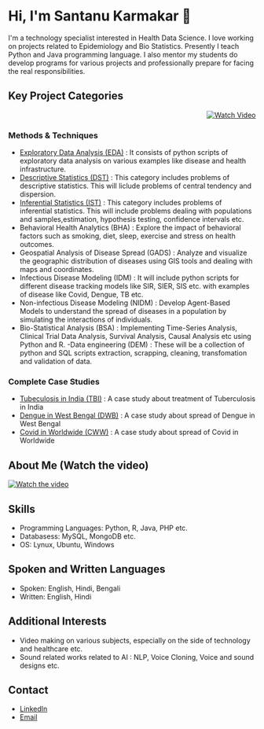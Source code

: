 # Hi, I'm Santanu Karmakar 👋

I'm a technology specialist interested in Health Data Science. I love working on projects related to Epidemiology and Bio Statistics. Presently I teach Python and Java programming language. I also mentor my students do develop programs for various projects and professionally prepare for facing the real responsibilities.

## Key Project Categories

<p align="right">
  <a href="https://www.youtube.com/watch?v=9jBWk1SDq9g" target="_blank">
    <img src="https://img.shields.io/badge/take_a_tour-watch_a_video-blue" alt="Watch Video">
  </a>
</p>

### Methods & Techniques

- [Exploratory Data Analysis (EDA)](https://github.com/fromsantanu/EDA-Main) : It consists of python scripts of exploratory data analysis on various examples like disease and health infrastructure.
- [Descriptive Statistics (DST)](https://github.com/fromsantanu/STM-Main) : This category includes problems of descriptive statistics. This will liclude problems of central tendency and dispersion.
- [Inferential Statistics (IST)](#) : This category includes problems of inferential statistics. This will include problems dealing with populations and samples,estimation, hypothesis testing, confidence intervals etc.
- Behavioral Health Analytics (BHA) : Explore the impact of behavioral factors such as smoking, diet, sleep, exercise and stress on health outcomes.
- Geospatial Analysis of Disease Spread (GADS) : Analyze and visualize the geographic distribution of diseases using GIS tools and dealing with maps and coordinates.
- Infectious Disease Modeling (IDM) : It will include python scripts for different disease tracking models like SIR, SIER, SIS etc. with examples of disease like Covid, Dengue, TB etc.
- Non-infectious Disease Modeling (NIDM) : Develop Agent-Based Models to understand the spread of diseases in a population by simulating the interactions of individuals.
- Bio-Statistical Analysis (BSA) : Implementing Time-Series Analysis, Clinical Trial Data Analysis, Survival Analysis, Causal Analysis etc using Python and R.
-Data engineering (DEM) : These will be a collection of python and SQL scripts extraction, scrapping, cleaning, transfomation and validation of data.

### Complete Case Studies

- [Tubeculosis in India (TBI)](https://github.com/fromsantanu/TBI-Main) : A case study about treatment of Tuberculosis in India
- [Dengue in West Bengal (DWB)](https://github.com/fromsantanu/DWB-Main) : A case study about spread of Dengue in West Bengal
- [Covid in Worldwide (CWW)](https://github.com/fromsantanu/CWW-Main) : A case study about spread of Covid in Worldwide 

## About Me (Watch the video) 
[![Watch the video](https://img.youtube.com/vi/9Fm0vvlb7JQ/hqdefault.jpg)](https://www.youtube.com/watch?v=9Fm0vvlb7JQ)


## Skills
- Programming Languages: Python, R, Java, PHP etc.
- Databasess: MySQL, MongoDB etc.
- OS: Lynux, Ubuntu, Windows

## Spoken and Written Languages
- Spoken: English, Hindi, Bengali
- Written: English, Hindi

## Additional Interests
- Video making on various subjects, especially on the side of technology and healthcare etc.
- Sound related works related to AI : NLP, Voice Cloning, Voice and sound designs etc.

## Contact
- [LinkedIn](https://www.linkedin.com/in/santanukarmakar/)
- [Email](mailto:fromsantanu@gmailcom)
